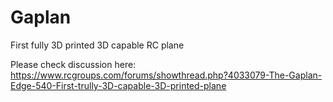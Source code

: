 # Gaplan
First fully 3D printed 3D capable RC plane

Please check discussion here:
https://www.rcgroups.com/forums/showthread.php?4033079-The-Gaplan-Edge-540-First-trully-3D-capable-3D-printed-plane
